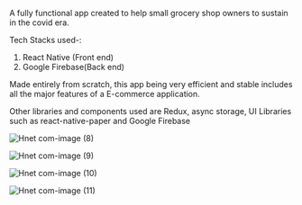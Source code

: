 A fully functional app created to help small grocery shop owners to sustain in the covid era.


Tech Stacks used-:
1. React Native (Front end)
2. Google Firebase(Back end)


Made entirely from scratch, this app being very efficient and stable includes all the major features of a E-commerce application.

Other libraries and components used are Redux, async storage, UI Libraries such as react-native-paper and Google Firebase

![Hnet com-image (8)](https://user-images.githubusercontent.com/73407426/121153455-b5106480-c863-11eb-8f4d-d2e7fae11a4b.jpg)



![Hnet com-image (9)](https://user-images.githubusercontent.com/73407426/121153479-b9d51880-c863-11eb-8f89-b9e09437e596.jpg)



![Hnet com-image (10)](https://user-images.githubusercontent.com/73407426/121153523-c3f71700-c863-11eb-8335-b29d36842ab3.jpg)



![Hnet com-image (11)](https://user-images.githubusercontent.com/73407426/121153550-c9ecf800-c863-11eb-9be1-08e3ac42eba8.jpg)




